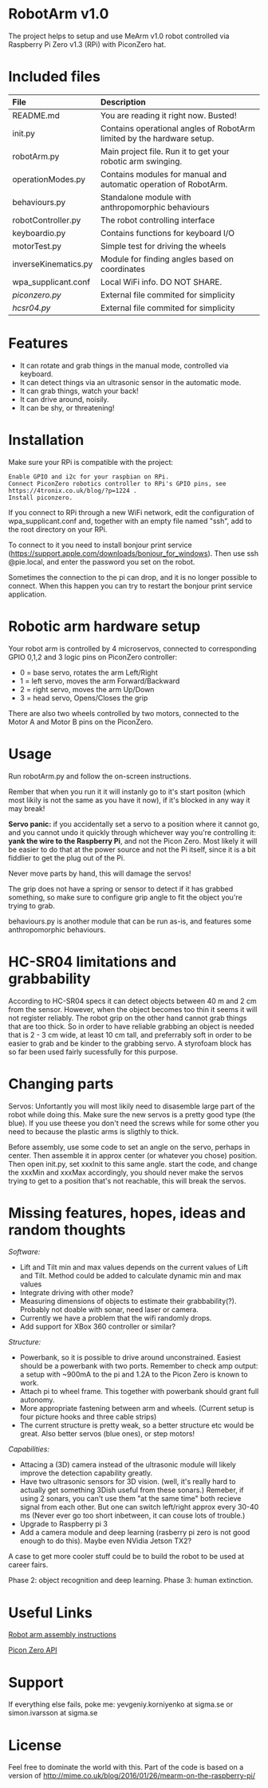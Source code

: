 # RobotArm v1.0

The project helps to setup and use MeArm v1.0 robot controlled via Raspberry Pi Zero v1.3 (RPi) with PiconZero hat. 


# Included files
| File                 | Description |
| :------------------- | :---------- |
| README.md            | You are reading it right now. Busted! |
| init.py              | Contains operational angles of RobotArm limited by the hardware setup. |
| robotArm.py          | Main project file. Run it to get your robotic arm swinging. |
| operationModes.py    | Contains modules for manual and automatic operation of RobotArm. |
| behaviours.py        | Standalone module with anthropomorphic behaviours |
| robotController.py   | The robot controlling interface |
| keyboardio.py        | Contains functions for keyboard I/O |
| motorTest.py         | Simple test for driving the wheels |
| inverseKinematics.py | Module for finding angles based on coordinates |
| wpa_supplicant.conf  | Local WiFi info. DO NOT SHARE. |
| *piconzero.py*       | External file commited for simplicity |
| *hcsr04.py*          | External file commited for simplicity |

	
# Features

* It can rotate and grab things in the manual mode, controlled via keyboard.
* It can detect things via an ultrasonic sensor in the automatic mode.
* It can grab things, watch your back!
* It can drive around, noisily.
* It can be shy, or threatening!


# Installation

Make sure your RPi is compatible with the project:

    Enable GPIO and i2c for your raspbian on RPi.
	Connect PiconZero robotics controller to RPi's GPIO pins, see https://4tronix.co.uk/blog/?p=1224 .
	Install piconzero.

If you connect to RPi through a new WiFi network, edit the configuration of wpa_supplicant.conf and, together with an empty file named "ssh", add to the root directory on your RPi. 

To connect to it you need to install bonjour print service (https://support.apple.com/downloads/bonjour_for_windows).
Then use ssh <username>@pie.local, and enter the password you set on the robot.

Sometimes the connection to the pi can drop, and it is no longer possible to connect. When this happen you can try to restart the bonjour print service application.



# Robotic arm hardware setup
Your robot arm is controlled by 4 microservos, connected to corresponding GPIO 0,1,2 and 3 logic pins on PiconZero controller:
* 0 = base servo, rotates the arm Left/Right
* 1 = left servo, moves the arm Forward/Backward
* 2 = right servo, moves the arm Up/Down
* 3 = head servo, Opens/Closes the grip

There are also two wheels controlled by two motors, connected to the Motor A and Motor B pins on the PiconZero.

# Usage
Run robotArm.py and follow the on-screen instructions. 

Rember that when you run it it will instanly go to it's start positon (which most likily is not the same as you have it now), if it's blocked in any way it may break!

**Servo panic:** if you accidentally set a servo to a position where it cannot go, and you cannot undo it quickly through whichever way you're controlling it: **yank the wire to the Raspberry Pi**, and not the Picon Zero. Most likely it will be easier to do that at the power source and not the Pi itself, since it is a bit fiddlier to get the plug out of the Pi. 

Never move parts by hand, this will damage the servos!

The grip does not have a spring or sensor to detect if it has grabbed something, so make sure to configure grip angle to fit the object you're trying to grab.

behaviours.py is another module that can be run as-is, and features some anthropomorphic behaviours.

# HC-SR04 limitations and grabbability
According to HC-SR04 specs it can detect objects between 40 m and 2 cm from the sensor. However, when the object becomes too thin it seems it will not register reliably. The robot grip on the other hand cannot grab things that are too thick. So in order to have reliable grabbing an object is needed that is 2 - 3 cm wide, at least 10 cm tall, and preferrably soft in order to be easier to grab and be kinder to the grabbing servo. A styrofoam block has so far been used fairly sucessfully for this purpose.


# Changing parts
Servos: Unfortantly you will most likily need to disasemble large part of the robot while doing this. Make sure the new servos is a pretty good type (the blue). If you use theese you don't need the screws while for some other you need to because the plastic arms is sligthly to thick. 

Before assembly, use some code to set an angle on the servo, perhaps in center. Then assemble it in approx center (or whatever you chose) position. Then open init.py, set xxxInit to this same angle. start the code, and change the xxxMin and xxxMax accordingly, you should never make the servos trying to get to a position that's not reachable, this will break the servos.




# Missing features, hopes, ideas and random thoughts
*Software:*
* Lift and Tilt min and max values depends on the current values of Lift and Tilt. Method could be added to calculate dynamic min and max values
* Integrate driving with other mode?
* Measuring dimensions of objects to estimate their grabbability(?). Probably not doable with sonar, need laser or camera.
* Currently we have a problem that the wifi randomly drops.
* Add support for XBox 360 controller or similar?

*Structure:*
* Powerbank, so it is possible to drive around unconstrained. Easiest should be a powerbank with two ports. Remember to check amp output: a setup with ~900mA to the pi and 1.2A to the Picon Zero is known to work.
* Attach pi to wheel frame. This together with powerbank should grant full autonomy.
* More appropriate fastening between arm and wheels. (Current setup is four picture hooks and three cable strips)
* The current structure is pretty weak, so a better structure etc would be great. Also better servos (blue ones), or step motors!

*Capabilities:*
* Attacing a (3D) camera instead of the ultrasonic module will likely improve the detection capability greatly. 
* Have two ultrasonic sensors for 3D vision. (well, it's really hard to actually get something 3Dish useful from these sonars.)
Remeber, if using 2 sonars, you can't use them "at the same time" both recieve signal from each other. But one can switch left/right approx every 30-40 ms (Never ever go too short inbetween, it can couse lots of trouble.)
* Upgrade to Raspberry pi 3
* Add a camera module and deep learning (rasberry pi zero is not good enough to do this). Maybe even NVidia Jetson TX2?


A case to get more cooler stuff could be to build the robot to be used at career fairs.

Phase 2: object recognition and deep learning. Phase 3: human extinction.
 

# Useful Links
[Robot arm assembly instructions](http://www.instructables.com/id/MeArm-Robot-Arm-Your-Robot-V10/)

[Picon Zero API](https://4tronix.co.uk/blog/?p=1224)


# Support

If everything else fails, poke me: yevgeniy.korniyenko at sigma.se or simon.ivarsson at sigma.se


# License
Feel free to dominate the world with this.
Part of the code is based on a version of http://mime.co.uk/blog/2016/01/26/mearm-on-the-raspberry-pi/
